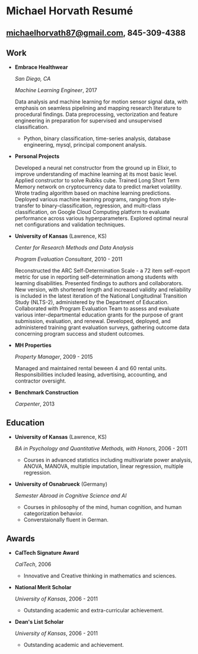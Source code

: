 Michael Horvath Resumé
======================
michaelhorvath87@gmail.com, 845-309-4388
--------------



Work
---------------
*   **Embrace Healthwear**

    *San Diego, CA*
    
    *Machine Learning Engineer*, 2017
    
    Data analysis and machine learning for motion sensor signal data, with emphasis on seamless pipelining and mapping research literature to procedural findings. Data preprocessing, vectorization and feature engineering in preparation for supervised and unsupervised classification. 
    + Python, binary classification, time-series analysis, database engineering, mysql, principal component analysis.

*   **Personal Projects**

    Developed a neural net constructor from the ground up in Elixir, to improve understanding of machine learning at its most basic level. Applied constructor to solve Rubiks cube.
    Trained Long Short Term Memory network on cryptocurrency data to predict market volatility. Wrote trading algorithm based on machine learning predictions.
    Deployed various machine learning programs, ranging from style-transfer to binary-classification, regression, and multi-class classification, on Google Cloud Computing platform to evaluate performance across various hyperparameters. Explored optimal neural net configurations and validation techniques.
	
*   **University of Kansas** (Lawrence, KS)

    *Center for Research Methods and Data Analysis*

    *Program Evaluation Consultant*, 2010 - 2011

    Reconstructed the ARC Self-Determination Scale - a 72 item self-report metric for use in reporting self-determination among students with learning disabilities. Presented findings to authors and collaborators. New version, with shortened length and increased validity and reliability is included in the latest iteration of the National Longitudinal Transition Study (NLTS-2), administered by the Department of Education.
    Collaborated with Program Evaluation Team to assess and evaluate various inter-departmental education grants for the purpose of grant submission, evaluation, and renewal.
    Developed, deployed, and administered training grant evaluation surveys, gathering outcome data concerning program success and student outcomes.

*   **MH Properties**

    *Property Manager*, 2009 - 2015

    Managed and maintained rental beween 4 and 60 rental units. Responsibilities included leasing, advertising, accounting, and contractor oversight.

*   **Benchmark Construction**

    *Carpenter*, 2013


Education
---------

*   **University of Kansas** (Lawrence, KS)

    *BA in Psychology and Quantitative Methods, with Honors*, 2006 - 2011
	+    Courses in advanced statistics including multivariate power analysis, ANOVA, MANOVA, multiple imputation, linear regression, multiple regression.

*   **University of Osnabrueck** (Germany)

    *Semester Abroad in Cognitive Science and AI*
	+    Courses in philosophy of the mind, human cognition, and human categorization behavior.
	+    Converstaionally fluent in German.

Awards
------

*   **CalTech Signature Award**

    *CalTech*, 2006 
    -	Innovative and Creative thinking in mathematics and sciences.

*   **National Merit Scholar**

    *University of Kansas*, 2006 - 2011
    -	Outstanding academic and extra-curricular achievement.

*   **Dean's List Scholar**

    *University of Kansas*, 2006 - 2011
    -	Outstanding academic and achievement.
